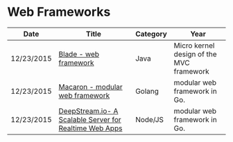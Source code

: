 #  Web Frameworks

| Date       | Title         | Category  | Year  |
| ---------- |---------------| ----------|-------|
| 12/23/2015 | [Blade - web framework](http://bladejava.com/) | Java | Micro kernel design of the MVC framework
| 12/23/2015 | [Macaron - modular web framework](https://github.com/go-macaron/) | Golang |modular web framework in Go.
| 12/23/2015 | [DeepStream.io- A Scalable Server for Realtime Web Apps](https://www.deepstream.io/) |Node/JS |modular web framework in Go.

